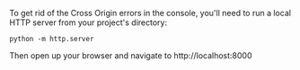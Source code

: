 To get rid of the Cross Origin errors in the console, you'll need to run a local HTTP server from your project's directory:
```
python -m http.server
```
Then open up your browser and navigate to http://localhost:8000
